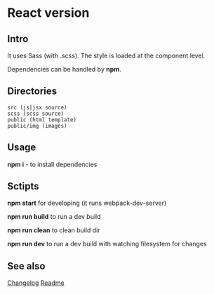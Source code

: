 # React version

## Intro 

It uses Sass (with .scss). The style is loaded at the component level.

Dependencies can be handled by **npm**.

## Directories

```
src (js|jsx source)
scss (scss source)
public (html template)
public/img (images)
```

## Usage

**npm i** - to install dependencies

## Sctipts

**npm start** for developing (it runs webpack-dev-server)

**npm run build** to run a dev build

**npm run clean** to clean build dir

**npm run dev** to run a dev build with watching filesystem for changes 


## See also

[Changelog](./CHANGELOG.md)
[Readme](./README.md)
